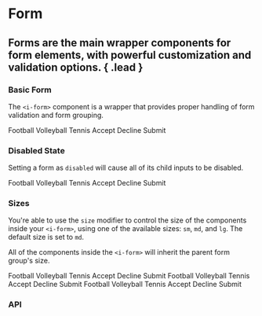 # Form
## Forms are the main wrapper components for form elements, with powerful customization and validation options. { .lead }

### Basic Form

The `<i-form>` component is a wrapper that provides proper handling of form validation and form grouping.


<i-code-preview title="Form" link="https://github.com/inkline/inkline/tree/master/src/components/Form" class="_padding-bottom-0">

<i-form>
    <i-form-group>
        <i-input v-model="input" name="input" placeholder="Type something.." />
    </i-form-group>
    <i-form-group>
        <i-textarea v-model="textarea" name="textarea" placeholder="Write a comment.." />
    </i-form-group>
    <i-form-group>
        <i-select v-model="select" name="select" placeholder="Choose an option">
            <i-select-option value="a" label="Option A" />
            <i-select-option value="b" label="Option B" />
            <i-select-option value="c" label="Option C" disabled />
        </i-select>
    </i-form-group>
    <i-form-group>
        <i-checkbox-group v-model="checkbox" name="checkbox">
            <i-checkbox value="Football">Football</i-checkbox>
            <i-checkbox value="Volleyball">Volleyball</i-checkbox>
            <i-checkbox value="Tennis" disabled>Tennis</i-checkbox>
        </i-checkbox-group>
    </i-form-group>
    <i-form-group>
        <i-radio-group v-model="radio" name="radio">
            <i-radio value="Accept">Accept</i-radio>
            <i-radio value="Decline">Decline</i-radio>
        </i-radio-group>
    </i-form-group>
    <i-form-group>
        <i-button type="submit">Submit</i-button>
    </i-form-group>
</i-form>

<template slot="html">

~~~html
<i-form>
    <i-form-group>
        <i-input v-model="input" placeholder="Type something.." />
    </i-form-group>
    
    <i-form-group>
        <i-textarea v-model="textarea" placeholder="Write a comment.." />
    </i-form-group>
    
    <i-form-group>
        <i-select v-model="select" placeholder="Choose an option">
            <i-select-option value="a" label="Option A" />
            <i-select-option value="b" label="Option B" />
            <i-select-option value="c" label="Option C" disabled />
        </i-select>
    </i-form-group>
    
    <i-form-group>
        <i-checkbox-group v-model="checkbox">
            <i-checkbox value="Football">Football</i-checkbox>
            <i-checkbox value="Volleyball">Volleyball</i-checkbox>
            <i-checkbox value="Tennis" disabled>Tennis</i-checkbox>
        </i-checkbox-group>
    </i-form-group>
    
    <i-form-group>
        <i-radio-group v-model="radio">
            <i-radio value="Accept">Accept</i-radio>
            <i-radio value="Decline">Decline</i-radio>
        </i-radio-group>
    </i-form-group>
    
    <i-form-group>
        <i-button type="submit">Submit</i-button>
    </i-form-group>
</i-form>
~~~

</template>
<template slot="js">

~~~js
export default {
  data () {
    return {
      input: '',
      textarea: '',
      select: '',
      checkbox: ['Football'],
      radio: 'Decline',
    };
  }
}
~~~

</template>
</i-code-preview>

### Disabled State
Setting a form as `disabled` will cause all of its child inputs to be disabled.


<i-code-preview title="Disabled Form" link="https://github.com/inkline/inkline/tree/master/src/components/Form" class="_padding-bottom-0">

<i-form disabled>
    <i-form-group>
        <i-input v-model="inputDisabled" placeholder="Type something.." />
    </i-form-group>
    <i-form-group>
        <i-textarea v-model="textareaDisabled" placeholder="Write a comment.." />
    </i-form-group>
    <i-form-group>
        <i-select v-model="selectDisabled" placeholder="Choose an option">
            <i-select-option value="a" label="Option A" />
            <i-select-option value="b" label="Option B" />
            <i-select-option value="c" label="Option C" disabled/>
        </i-select>
    </i-form-group>
    <i-form-group>
        <i-checkbox-group v-model="checkboxDisabled">
            <i-checkbox value="Football">Football</i-checkbox>
            <i-checkbox value="Volleyball">Volleyball</i-checkbox>
            <i-checkbox value="Tennis" disabled>Tennis</i-checkbox>
        </i-checkbox-group>
    </i-form-group>
    <i-form-group>
        <i-radio-group v-model="radioDisabled">
            <i-radio value="Accept">Accept</i-radio>
            <i-radio value="Decline">Decline</i-radio>
        </i-radio-group>
    </i-form-group>
    <i-form-group>
        <i-button type="submit">Submit</i-button>
    </i-form-group>
</i-form>

<template slot="html">

~~~html
<i-form disabled>
    <i-form-group>
        <i-input v-model="input" placeholder="Type something.." />
    </i-form-group>
    
    <i-form-group>
        <i-textarea v-model="textarea" placeholder="Write a comment.." />
    </i-form-group>
    
    <i-form-group>
        <i-select v-model="select" placeholder="Choose an option">
            <i-select-option value="a" label="Option A" />
            <i-select-option value="b" label="Option B" />
            <i-select-option value="c" label="Option C" disabled />
        </i-select>
    </i-form-group>
    
    <i-form-group>
        <i-checkbox-group v-model="checkbox">
            <i-checkbox value="Football">Football</i-checkbox>
            <i-checkbox value="Volleyball">Volleyball</i-checkbox>
            <i-checkbox value="Tennis">Tennis</i-checkbox>
        </i-checkbox-group>
    </i-form-group>
    
    <i-form-group>
        <i-radio-group v-model="radio">
            <i-radio value="Accept">Accept</i-radio>
            <i-radio value="Decline">Decline</i-radio>
        </i-radio-group>
    </i-form-group>
    
    <i-form-group>
        <i-button type="submit">Submit</i-button>
    </i-form-group>
</i-form>
~~~

</template>
<template slot="js">

~~~js
export default {
  data () {
    return {
      input: '',
      textarea: '',
      select: '',
      checkbox: ['Football'],
      radio: 'Decline'
    };
  }
}
~~~

</template>
</i-code-preview>

### Sizes
You're able to use the `size` modifier to control the size of the components inside your `<i-form>`, using one of the available sizes: `sm`, `md`, and `lg`. The default size is set to `md`. 

All of the components inside the `<i-form>` will inherit the parent form group's size.


<i-code-preview title="Small Form Size" link="https://github.com/inkline/inkline/tree/master/src/components/Form" class="_padding-bottom-0">

<i-form size="sm">
    <i-form-group>
        <i-input v-model="inputSizeSm" placeholder="Type something.." />
    </i-form-group>
    <i-form-group>
        <i-textarea v-model="textareaSizeSm" placeholder="Write a comment.." />
    </i-form-group>
    <i-form-group>
        <i-select v-model="selectSizeSm" placeholder="Choose an option">
            <i-select-option value="a" label="Option A" />
            <i-select-option value="b" label="Option B" />
            <i-select-option value="c" label="Option C" disabled />
        </i-select>
    </i-form-group>
    <i-form-group>
        <i-checkbox-group v-model="checkboxSizeSm">
            <i-checkbox value="Football">Football</i-checkbox>
            <i-checkbox value="Volleyball">Volleyball</i-checkbox>
            <i-checkbox value="Tennis" disabled>Tennis</i-checkbox>
        </i-checkbox-group>
    </i-form-group>
    <i-form-group>
        <i-radio-group v-model="radioSizeSm">
            <i-radio value="Accept">Accept</i-radio>
            <i-radio value="Decline">Decline</i-radio>
        </i-radio-group>
    </i-form-group>
    <i-form-group>
        <i-button type="submit">Submit</i-button>
    </i-form-group>
</i-form>

<template slot="html">

~~~html
<i-form size="sm">
    <i-form-group>
        <i-input v-model="input" placeholder="Type something.." />
    </i-form-group>
    
    <i-form-group>
        <i-textarea v-model="textarea" placeholder="Write a comment.." />
    </i-form-group>
    
    <i-form-group>
        <i-select v-model="select" placeholder="Choose an option">
            <i-select-option value="a" label="Option A" />
            <i-select-option value="b" label="Option B" />
            <i-select-option value="c" label="Option C" disabled />
        </i-select>
    </i-form-group>
    
    <i-form-group>
        <i-checkbox-group v-model="checkbox">
            <i-checkbox value="Football">Football</i-checkbox>
            <i-checkbox value="Volleyball">Volleyball</i-checkbox>
            <i-checkbox value="Tennis" disabled>Tennis</i-checkbox>
        </i-checkbox-group>
    </i-form-group>
    
    <i-form-group>
        <i-radio-group v-model="radio">
            <i-radio value="Accept">Accept</i-radio>
            <i-radio value="Decline">Decline</i-radio>
        </i-radio-group>
    </i-form-group>
    
    <i-form-group>
        <i-button type="submit">Submit</i-button>
    </i-form-group>
</i-form>
~~~

</template>
<template slot="js">

~~~js
export default {
  data () {
    return {
      input: '',
      textarea: '',
      select: '',
      checkbox: ['Football'],
      radio: 'Decline'
    };
  }
}
~~~

</template>
</i-code-preview>


<i-code-preview title="Medium Form Size" link="https://github.com/inkline/inkline/tree/master/src/components/Form" class="_padding-bottom-0">

<i-form size="md">
    <i-form-group>
        <i-input v-model="inputSizeMd" placeholder="Type something.." />
    </i-form-group>
    <i-form-group>
        <i-textarea v-model="textareaSizeMd" placeholder="Write a comment.." />
    </i-form-group>
    <i-form-group>
        <i-select v-model="selectSizeMd" placeholder="Choose an option">
            <i-select-option value="a" label="Option A" />
            <i-select-option value="b" label="Option B" />
            <i-select-option value="c" label="Option C" disabled />
        </i-select>
    </i-form-group>
    <i-form-group>
        <i-checkbox-group v-model="checkboxSizeMd">
            <i-checkbox value="Football">Football</i-checkbox>
            <i-checkbox value="Volleyball">Volleyball</i-checkbox>
            <i-checkbox value="Tennis" disabled>Tennis</i-checkbox>
        </i-checkbox-group>
    </i-form-group>
    <i-form-group>
        <i-radio-group v-model="radioSizeMd">
            <i-radio value="Accept">Accept</i-radio>
            <i-radio value="Decline">Decline</i-radio>
        </i-radio-group>
    </i-form-group>
    <i-form-group>
        <i-button type="submit">Submit</i-button>
    </i-form-group>
</i-form>

<template slot="html">

~~~html
<i-form size="md">
    <i-form-group>
        <i-input v-model="input" placeholder="Type something.." />
    </i-form-group>
    
    <i-form-group>
        <i-textarea v-model="textarea" placeholder="Write a comment.." />
    </i-form-group>
    
    <i-form-group>
        <i-select v-model="select" placeholder="Choose an option">
            <i-select-option value="a" label="Option A" />
            <i-select-option value="b" label="Option B" />
            <i-select-option value="c" label="Option C" disabled />
        </i-select>
    </i-form-group>
    
    <i-form-group>
        <i-checkbox-group v-model="checkbox">
            <i-checkbox value="Football">Football</i-checkbox>
            <i-checkbox value="Volleyball">Volleyball</i-checkbox>
            <i-checkbox value="Tennis" disabled>Tennis</i-checkbox>
        </i-checkbox-group>
    </i-form-group>
    
    <i-form-group>
        <i-radio-group v-model="radio">
            <i-radio value="Accept">Accept</i-radio>
            <i-radio value="Decline">Decline</i-radio>
        </i-radio-group>
    </i-form-group>
    
    <i-form-group>
        <i-button type="submit">Submit</i-button>
    </i-form-group>
</i-form>
~~~

</template>
<template slot="js">

~~~js
export default {
  data () {
    return {
      input: '',
      textarea: '',
      select: '',
      checkbox: ['Football'],
      radio: 'Decline'
    };
  }
}
~~~

</template>
</i-code-preview>


<i-code-preview title="Large Form Size" link="https://github.com/inkline/inkline/tree/master/src/components/Form" class="_padding-bottom-0">

<i-form size="lg">
    <i-form-group>
        <i-input v-model="inputSizeLg" placeholder="Type something.." />
    </i-form-group>
    <i-form-group>
        <i-textarea v-model="textareaSizeLg" placeholder="Write a comment.." />
    </i-form-group>
    <i-form-group>
        <i-select v-model="selectSizeLg" placeholder="Choose an option">
            <i-select-option value="a" label="Option A" />
            <i-select-option value="b" label="Option B" />
            <i-select-option value="c" label="Option C" disabled />
        </i-select>
    </i-form-group>
    <i-form-group>
        <i-checkbox-group v-model="checkboxSizeLg">
            <i-checkbox value="Football">Football</i-checkbox>
            <i-checkbox value="Volleyball">Volleyball</i-checkbox>
            <i-checkbox value="Tennis" disabled>Tennis</i-checkbox>
        </i-checkbox-group>
    </i-form-group>
    <i-form-group>
        <i-radio-group v-model="radioSizeLg">
            <i-radio value="Accept">Accept</i-radio>
            <i-radio value="Decline">Decline</i-radio>
        </i-radio-group>
    </i-form-group>
    <i-form-group>
        <i-button type="submit">Submit</i-button>
    </i-form-group>
</i-form>

<template slot="html">

~~~html
<i-form size="lg">
    <i-form-group>
        <i-input v-model="input" placeholder="Type something.." />
    </i-form-group>
    
    <i-form-group>
        <i-textarea v-model="textarea" placeholder="Write a comment.." />
    </i-form-group>
    
    <i-form-group>
        <i-select v-model="select" placeholder="Choose an option">
            <i-select-option value="a" label="Option A" />
            <i-select-option value="b" label="Option B" />
            <i-select-option value="c" label="Option C" disabled />
        </i-select>
    </i-form-group>
    
    <i-form-group>
        <i-checkbox-group v-model="checkbox">
            <i-checkbox value="Football">Football</i-checkbox>
            <i-checkbox value="Volleyball">Volleyball</i-checkbox>
            <i-checkbox value="Tennis" disabled>Tennis</i-checkbox>
        </i-checkbox-group>
    </i-form-group>
    
    <i-form-group>
        <i-radio-group v-model="radio">
            <i-radio value="Accept">Accept</i-radio>
            <i-radio value="Decline">Decline</i-radio>
        </i-radio-group>
    </i-form-group>
    
    <i-form-group>
        <i-button type="submit">Submit</i-button>
    </i-form-group>
</i-form>
~~~

</template>
<template slot="js">

~~~js
export default {
  data () {
    return {
      input: '',
      textarea: '',
      select: '',
      checkbox: ['Football'],
      radio: 'Decline'
    };
  }
}
~~~

</template>
</i-code-preview>


### API

<i-api-preview title="Form API" markup="i-form" expanded>
    <template slot="props">
        <table class="table -bordered">
            <thead>
                <tr>
                    <th>Property</th>
                    <th>Description</th>
                    <th>Type</th>
                    <th>Accepted</th>
                    <th>Default</th>
                </tr>
            </thead>
            <tbody>
                <tr>
                    <td>disabled</td>
                    <td>Sets the state of the form component as disabled.</td>
                    <td><code>Boolean</code></td>
                    <td><code>true</code>, <code>false</code></td>
                    <td><code>false</code></td>
                </tr>
                <tr>
                    <td>readonly</td>
                    <td>Sets the state of the form component as readonly.</td>
                    <td><code>Boolean</code></td>
                    <td><code>true</code>, <code>false</code></td>
                    <td><code>false</code></td>
                </tr>
                <tr>
                    <td>schema</td>
                    <td>Provides a schema binding to the form component. See the <nuxt-link to="/docs/forms/form-validation">Form Validation</nuxt-link> documentation.</td>
                    <td><code>Object</code></td>
                    <td></td>
                    <td></td>
                </tr>
                <tr>
                    <td>size</td>
                    <td>Sets the size of the form component.</td>
                    <td><code>String</code></td>
                    <td><code>sm</code>, <code>md</code>, <code>lg</code></td>
                    <td><code>md</code></td>
                </tr>
                <tr>
                    <td>inline</td>
                    <td>Sets the form styling to be inline.</td>
                    <td><code>Boolean</code></td>
                    <td><code>true</code>, <code>false</code></td>
                    <td><code>false</code></td>
                </tr>
            </tbody>
        </table>
    </template>
    <template slot="slots">
        <table class="table -bordered _margin-bottom-0">
            <thead>
                <tr>
                    <th>Name</th>
                    <th>Description</th>
                </tr>
            </thead>
            <tbody>
                <tr>
                    <td>default</td>
                    <td>Slot for form default content.</td>
                </tr>
            </tbody>
        </table>
    </template>
    <template slot="events">
        <table class="table -bordered _margin-bottom-0">
            <thead>
                <tr>
                    <th>Name</th>
                    <th>Description</th>
                    <th>Prototype</th>
                </tr>
            </thead>
            <tbody>
                <tr>
                    <td>submit</td>
                    <td>Emitted when form is submitted.</td>
                    <td><code>(event: Event) => {}</code></td>
                </tr>
                <tr>
                    <td>validate</td>
                    <td>Emitted when form is validated.</td>
                    <td><code>(event: Event) => {}</code></td>
                </tr>
            </tbody>
        </table>
    </template>
</i-api-preview>
